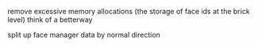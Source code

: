 remove excessive memory allocations (the storage of face ids at the brick level)
 think of a betterway

split up face manager data by normal direction